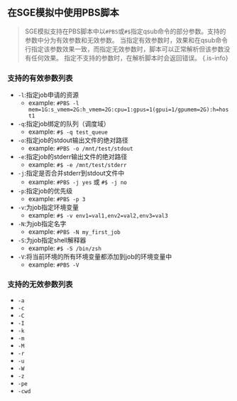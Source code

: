 ## 在SGE模拟中使用PBS脚本

> SGE模拟支持在PBS脚本中以`#PBS`或`#$`指定qsub命令的部分参数。支持的参数中分为有效参数和无效参数。
当指定有效参数时，效果和在qsub命令行指定该参数效果一致，而指定无效参数时，脚本可以正常解析但该参数没有任何效果。
指定不支持的参数时，在解析脚本时会返回错误。
{.is-info}

### 支持的有效参数列表
- `-l`:指定job申请的资源
    - example: `#PBS -l mem=1G:s_vmem=2G:h_vmem=2G:cpu=1:gpus=1(gpui=1/gpumem=2G):h=host1`
- `-q`:指定job绑定的队列（调度域）
    - example: `#$ -q test_queue`
- `-o`:指定job的stdout输出文件的绝对路径
    - example: `#PBS -o /mnt/test/stdout`
- `-e`:指定job的stderr输出文件的绝对路径
    - example: `#$ -e /mnt/test/stderr`
- `-j`:指定是否合并stderr到stdout文件中
    - example: `#PBS -j yes` 或 `#$ -j no`
- `-p`:指定job的优先级
    - example: `#PBS -p 3`
- `-v`:为job指定环境变量
    - example: `#$ -v env1=val1,env2=val2,env3=val3`
- `-N`:为job指定名字
    - example: `#PBS -N my_first_job`
- `-S`:为job指定shell解释器
    - example: `#$ -S /bin/zsh`
- `-V`:将当前环境的所有环境变量都添加到job的环境变量中
    - example: `#PBS -V`

### 支持的无效参数列表
- `-a`
- `-c`
- `-C`
- `-I`
- `-k`
- `-m`
- `-M`
- `-r`
- `-u`
- `-W`
- `-z`
- `-pe`
- `-cwd`